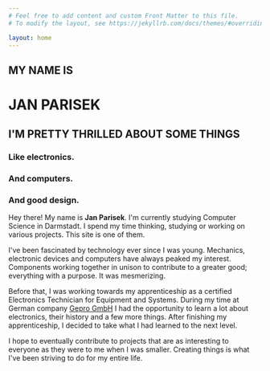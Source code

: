 ```yaml
---
# Feel free to add content and custom Front Matter to this file.
# To modify the layout, see https://jekyllrb.com/docs/themes/#overriding-theme-defaults

layout: home
---
```

## MY NAME IS
# JAN PARISEK

## I'M PRETTY THRILLED ABOUT SOME THINGS
### Like electronics.
### And computers.
### And good design.

Hey there! My name is **Jan Parisek**. I'm currently studying Computer Science in Darmstadt. I spend my time thinking, studying or working on various projects. This site is one of them.

I've been fascinated by technology ever since I was young. Mechanics, electronic devices and computers have always peaked my interest. Components working together in unison to contribute to a greater good; everything with a purpose. It was mesmerizing.

Before that, I was working towards my apprenticeship as a certified Electronics Technician for Equipment and Systems. During my time at German company [Gepro GmbH](https://www.gepro-gmbh.de/) I had the opportunity to learn a lot about electronics, their history and a few more things. After finishing my apprenticeship, I decided to take what I had learned to the next level.

I hope to eventually contribute to projects that are as interesting to everyone as they were to me when I was smaller. Creating things is what I've been striving to do for my entire life.
